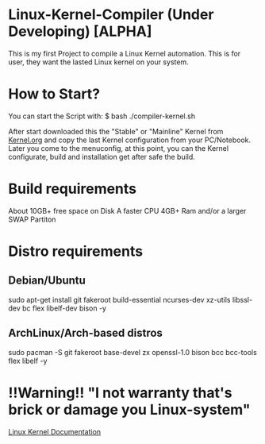 # Linux-Kernel-Compiler (Under Developing) [ALPHA]

This is my first Project to compile a Linux Kernel automation.
This is for user, they want the lasted Linux kernel on your system.

# How to Start?
You can start the Script with:
$ bash ./compiler-kernel.sh

After start downloaded this the "Stable" or "Mainline" Kernel from <a href="https://kernel.org">Kernel.org</a> and
copy the last Kernel configuration from your PC/Notebook. Later you come to the menuconfig, at this point,
you can the Kernel configurate, build and installation get after safe the build.

# Build requirements
About 10GB+ free space on Disk
A faster CPU
4GB+ Ram and/or a larger SWAP Partiton

# Distro requirements

## Debian/Ubuntu
sudo apt-get install git fakeroot build-essential ncurses-dev xz-utils libssl-dev bc flex libelf-dev bison -y

## ArchLinux/Arch-based distros
sudo pacman -S git fakeroot base-devel zx openssl-1.0 bison bcc bcc-tools flex libelf -y


# !!Warning!! "I not warranty that's brick or damage you Linux-system"

<a href="https://www.kernel.org/doc/html/latest/index.html" title="Kernel Documentation">Linux Kernel Documentation</a>

